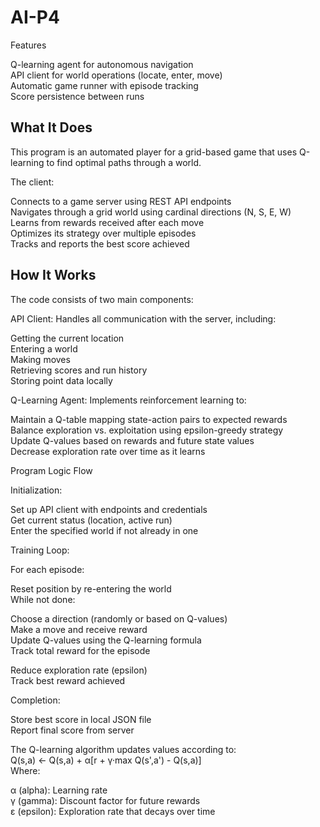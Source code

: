 # AI-P4

Features

Q-learning agent for autonomous navigation  
API client for world operations (locate, enter, move)  
Automatic game runner with episode tracking  
Score persistence between runs  

## What It Does
This program is an automated player for a grid-based game that uses Q-learning to find optimal paths through a world. 

The client:

Connects to a game server using REST API endpoints  
Navigates through a grid world using cardinal directions (N, S, E, W)  
Learns from rewards received after each move  
Optimizes its strategy over multiple episodes  
Tracks and reports the best score achieved  

## How It Works
The code consists of two main components:  

API Client: Handles all communication with the server, including:  

Getting the current location  
Entering a world  
Making moves  
Retrieving scores and run history  
Storing point data locally  


Q-Learning Agent: Implements reinforcement learning to:  

Maintain a Q-table mapping state-action pairs to expected rewards  
Balance exploration vs. exploitation using epsilon-greedy strategy  
Update Q-values based on rewards and future state values  
Decrease exploration rate over time as it learns  

Program Logic Flow  

Initialization:  

Set up API client with endpoints and credentials  
Get current status (location, active run)  
Enter the specified world if not already in one  


Training Loop:  

For each episode:  

Reset position by re-entering the world  
While not done:  

Choose a direction (randomly or based on Q-values)  
Make a move and receive reward  
Update Q-values using the Q-learning formula  
Track total reward for the episode  


Reduce exploration rate (epsilon)  
Track best reward achieved  

Completion:  

Store best score in local JSON file  
Report final score from server  



The Q-learning algorithm updates values according to:  
Q(s,a) ← Q(s,a) + α[r + γ·max Q(s',a') - Q(s,a)]  
Where:  

α (alpha): Learning rate  
γ (gamma): Discount factor for future rewards  
ε (epsilon): Exploration rate that decays over time  








